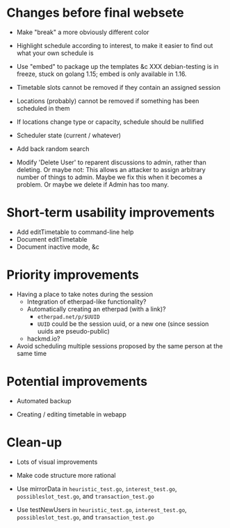 # Changes before final websete

- Make "break" a  more obviously different color

- Highlight schedule according to interest, to make it easier to find
  out what your own schedule is

- Use "embed" to package up the templates &c
 XXX debian-testing is in freeze, stuck on golang 1.15; embed is only
 available in 1.16.

- Timetable slots cannot be removed if they contain an assigned
session

- Locations (probably) cannot be removed if something has been
scheduled in them

- If locations change type or capacity, schedule should be nullified

- Scheduler state (current / whatever)

- Add back random search

- Modify 'Delete User' to reparent discussions to admin, rather than
  deleting.  Or maybe not: This allows an attacker to assign arbitrary
  number of things to admin.  Maybe we fix this when it becomes a
  problem.  Or maybe we delete if Admin has too many.

# Short-term usability improvements

* Add editTimetable to command-line help
* Document editTimetable
* Document inactive mode, &c

# Priority improvements

* Having a place to take notes during the session
    * Integration of etherpad-like functionality?
    * Automatically creating an etherpad (with a link)?
  	    * `etherpad.net/p/$UUID`
	    * `UUID` could be the session uuid, or a new one (since session uuids are pseudo-public)
    * hackmd.io?
* Avoid scheduling multiple sessions proposed by the same person at the same time

# Potential improvements

* Automated backup

* Creating / editing timetable in webapp

# Clean-up

* Lots of visual improvements
* Make code structure more rational

* Use mirrorData in `heuristic_test.go`, `interest_test.go`,
  `possibleslot_test.go`, and `transaction_test.go`

* Use testNewUsers in `heuristic_test.go`, `interest_test.go`,
  `possibleslot_test.go`, and `transaction_test.go`
